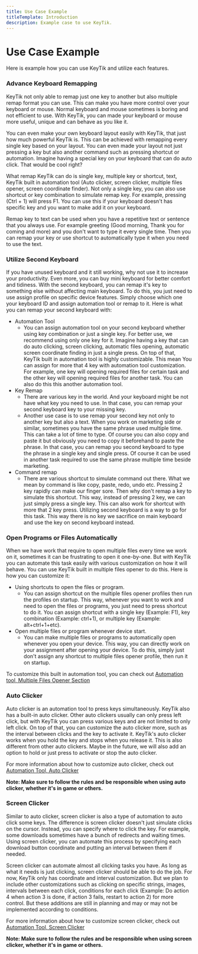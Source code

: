 ```yaml
---
title: Use Case Example
titleTemplate: Introduction
description: Example case to use KeyTik.
---
```


# Use Case Example

Here is example how you can use KeyTik and utilize each features.

<Adsense />

### Advance Keyboard Remapping
KeyTik not only able to remap just one key to another but also multiple remap format you can use. This can make you have more control over your keyboard or mouse. Normal keyboard and mouse sometimes is boring and not efficient to use. With KeyTik, you can made your keyboard or mouse more useful, unique and can behave as you like it. 

You can even make your own keyboard layout easily with KeyTik, that just how much powerful KeyTik is. This can be achieved with remapping every single key based on your layout. You can even made your layout not just pressing a key but also another command such as pressing shortcut or automation. Imagine having a special key on your keyboard that can do auto click. That would be cool right?

What remap KeyTik can do is single key, multiple key or shortcut, text, KeyTik built in automation tool (Auto clicker, screen clicker, multiple files opener, screen coordinate finder). Not only a single key, you can also use shortcut or key combination to simulate remap key. For example, pressing (Ctrl + 1) will press F1. You can use this if your keyboard doesn't has specific key and you want to make add it on your keyboard.

Remap key to text can be used when you have a repetitive text or sentence that you always use. For example greeting (Good morning, Thank you for coming and more) and you don't want to type it every single time. Then you can remap your key or use shortcut to automatically type it when you need to use the text.

<Adsense />

### Utilize Second Keyboard
If you have unused keyboard and it still working, why not use it to increase your productivity. Even more, you can buy mini keyboard for better comfort and tidiness. With the second keyboard, you can remap it's key to something else without affecting main keyboard. To do this, you just need to use assign profile on specific device features. Simply choose which one your keyboard ID and assign automation tool or remap to it. Here is what you can remap your second keyboard with:

- Automation Tool
   - You can assign automation tool on your second keyboard whether using key combination or just a single key. For better use, we recommend using only one key for it. Imagine having a key that can do auto clicking, screen clicking, automatic files opening, automatic screen coordinate finding in just a single press. On top of that, KeyTik built in automation tool is highly customizable. This mean You can assign for more that 4 key with automation tool customization. For example, one key will opening required files for certain task and the other key will opening required files for another task. You can also do this this another automation tool.
- Key Remap
   - There are various key in the world. And your keyboard might be not have what key you need to use. In that case, you can remap your second keyboard key to your missing key. 
   - Another use case is to use remap your second key not only to another key but also a text. When you work on marketing side or similar, sometimes you have the same phrase used multiple time. This can take a lot of time to type. Of course you can also copy and paste it but obviously you need to copy it beforehand to paste the phrase. In that case, you can remap you second keyboard to type the phrase in a single key and single press. Of course it can be used in another task required to use the same phrase multiple time beside marketing.
- Command remap
   - There are various shortcut to simulate command out there. What we mean by command is like copy, paste, redo, undo etc. Pressing 2 key rapidly can make our finger sore. Then why don't remap a key to simulate this shortcut. This way, instead of pressing 2 key, we can just simply press a single key. This can also work for shortcut with more that 2 key press. Utilizing second keyboard is a way to go for this task. This way there is no key we sacrifice on main keyboard and use the key on second keyboard instead.

### Open Programs or Files Automatically
When we have work that require to open multiple files every time we work on it, sometimes it can be frustrating to open it one-by-one. But with KeyTik you can automate this task easily with various customization on how it will behave. You can use KeyTik built in multiple files opener to do this. Here is how you can customize it:

- Using shortcuts to open the files or program.
  - You can assign shortcut on the multiple files opener profiles then run the profiles on startup. This way, whenever you want to work and need to open the files or programs, you just need to press shortcut to do it. You can assign shortcut with a single key (Example: F1), key combination (Example: ctrl+1), or multiple key (Example: alt+ctrl+1+etc).
- Open multiple files or program whenever device start.
   - You can make multiple files or programs to automatically open whenever you open your device. This way, you can directly work on your assignment after opening your device. To do this, simply just don't assign any shortcut to multiple files opener profile, then run it on startup.

To customize this built in automation tool, you can check out [Automation tool, Multiple Files Opener Section](/docs/getting-started/automation-tool#multiple-files-opener)

### Auto Clicker
Auto clicker is an automation tool to press keys simultaneously. KeyTik also has a built-in auto clicker. Other auto clickers usually can only press left click, but with KeyTik you can press various keys and are not limited to only left click. On top of that, you can customize the auto clicker more, such as the interval between clicks and the key to activate it. KeyTik's auto clicker works when you hold the key and stops when you release it. This is also different from other auto clickers. Maybe in the future, we will also add an option to hold or just press to activate or stop the auto clicker.

For more information about how to customize auto clicker, check out [Automation Tool, Auto Clicker](/docs/getting-started/automation-tool#auto-clicker)

**Note: Make sure to follow the rules and be responsible when using auto clicker, whether it's in game or others.**

### Screen Clicker
Similar to auto clicker, screen clicker is also a type of automation to auto click some keys. The difference is screen clicker doesn't just simulate clicks on the cursor. Instead, you can specify where to click the key. For example, some downloads sometimes have a bunch of redirects and waiting times. Using screen clicker, you can automate this process by specifying each download button coordinate and putting an interval between them if needed.

Screen clicker can automate almost all clicking tasks you have. As long as what it needs is just clicking, screen clicker should be able to do the job. For now, KeyTik only has coordinate and interval customization. But we plan to include other customizations such as clicking on specific strings, images, intervals between each click, conditions for each click (Example: Do action 4 when action 3 is done, if action 3 fails, restart to action 2) for more control. But these additions are still in planning and may or may not be implemented according to conditions.

For more information about how to customize screen clicker, check out [Automation Tool, Screen Clicker](/docs/getting-started/automation-tool#screen-clicker)

**Note: Make sure to follow the rules and be responsible when using screen clicker, whether it's in game or others.**

<Adsense />